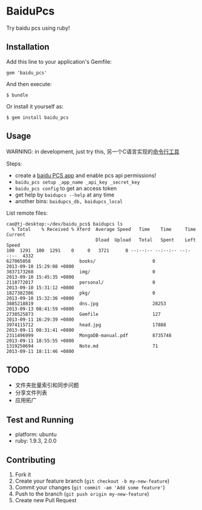 # BaiduPcs

Try baidu pcs using ruby!

## Installation

Add this line to your application's Gemfile:

    gem 'baidu_pcs'

And then execute:

    $ bundle

Or install it yourself as:

    $ gem install baidu_pcs

## Usage

WARNING: in development, just try this, 另一个C语言实现的[命令行工具](https://github.com/emptyhua/baidu_pcs_cli) 

Steps: 

* create a [baidu PCS app](http://developer.baidu.com/ms/pcs) and enable pcs api permissions!
* `baidu_pcs setup _app_name _api_key _secret_key`
* `baidu_pcs config` to get an access token
* get help by `baidupcs --help` at any time
* another bins: `baidupcs_db, baidupcs_local`

List remote files:

```
cao@tj-desktop:~/dev/baidu_pcs$ baidupcs ls
  % Total    % Received % Xferd  Average Speed   Time    Time     Time  Current
                                 Dload  Upload   Total   Spent    Left  Speed
100  1291  100  1291    0     0   3721      0 --:--:-- --:--:-- --:--:--  4332
627065058                  books/                     0                          2013-09-10 15:29:08 +0800
3837173268                 img/                       0                          2013-09-10 15:45:35 +0800
2118772017                 personal/                  0                          2013-09-10 15:31:12 +0800
1827382386                 pkg/                       0                          2013-09-10 15:32:36 +0800
3885218819                 dns.jpg                    28253                      2013-09-13 08:41:59 +0800
2730525873                 Gemfile                    127                        2013-09-11 16:29:39 +0800
3974115712                 head.jpg                   17888                      2013-09-11 08:31:41 +0800
2311496999                 MongoDB-manual.pdf         8735748                    2013-09-11 18:55:55 +0800
1319250694                 Note.md                    71                         2013-09-11 18:11:46 +0800
```

## TODO

* 文件夹批量索引和同步问题
* 分享文件列表
* 应用拓广

## Test and Running

* platform: ubuntu
* ruby: 1.9.3, 2.0.0

## Contributing

1. Fork it
2. Create your feature branch (`git checkout -b my-new-feature`)
3. Commit your changes (`git commit -am 'Add some feature'`)
4. Push to the branch (`git push origin my-new-feature`)
5. Create new Pull Request

